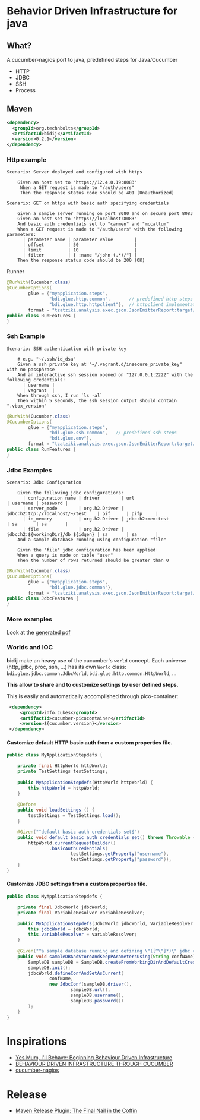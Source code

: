 # Behavior Driven Infrastructure for java

## What?

A cucumber-nagios port to java, predefined steps for Java/Cucumber

* HTTP
* JDBC
* SSH
* Process

## Maven

```xml
<dependency>
  <groupId>org.technbolts</groupId>
  <artifactId>bidij</artifactId>
  <version>0.2.1</version>
</dependency>
```


### Http example

```cucumber
Scenario: Server deployed and configured with https

    Given an host set to "https://12.4.0.19:8083"
     When a GET request is made to "/auth/users"
     Then the response status code should be 401 (Unauthorized)
```

```cucumber
Scenario: GET on https with basic auth specifying credentials

    Given a sample server running on port 8080 and on secure port 8083
    Given an host set to "https://localhost:8083"
    And basic auth credentials set to "carmen" and "mccallum"
    When a GET request is made to "/auth/users" with the following parameters:
      | parameter name | parameter value        |
      | offset         | 50                     |
      | limit          | 10                     |
      | filter         | { :name "/john (.*)/"} |
    Then the response status code should be 200 (OK)
```

Runner

```java
@RunWith(Cucumber.class)
@CucumberOptions(
        glue = {"myapplication.steps",   
                "bdi.glue.http.common",       // predefined http steps
                "bdi.glue.http.httpclient"},  // httpclient implementation
        format = "tzatziki.analysis.exec.gson.JsonEmitterReport:target/http")
public class RunFeatures {
}
```

### Ssh Example

```cucumber
Scenario: SSH authentication with private key

    # e.g. "~/.ssh/id_dsa"
    Given a ssh private key at "~/.vagrant.d/insecure_private_key" with no passphrase
    And an interactive ssh session opened on "127.0.0.1:2222" with the following credentials:
      | username |
      | vagrant  |
    When through ssh, I run `ls -al`
    Then within 5 seconds, the ssh session output should contain ".vbox_version"
```

```java
@RunWith(Cucumber.class)
@CucumberOptions(
        glue = {"myapplication.steps",
                "bdi.glue.ssh.common",   // predefined ssh steps
                "bdi.glue.env"},
        format = "tzatziki.analysis.exec.gson.JsonEmitterReport:target/ssh")
public class RunFeatures {
}
```

### Jdbc Examples

```cucumber
Scenario: Jdbc Configuration

    Given the following jdbc configurations:
      | configuration name | driver        | url                               | username | password |
      | server_mode        | org.h2.Driver | jdbc:h2:tcp://localhost/~/test    | pif      | pifp     |
      | in_memory          | org.h2.Driver | jdbc:h2:mem:test                  | sa       | sa       |
      | file               | org.h2.Driver | jdbc:h2:${workingDir}/db_${idgen} | sa       | sa       |
    And a sample database running using configuration "file"

    Given the "file" jdbc configuration has been applied
    When a query is made on table "user"
    Then the number of rows returned should be greater than 0
```

```java
@RunWith(Cucumber.class)
@CucumberOptions(
        glue = {"myapplication.steps",
                "bdi.glue.jdbc.common"},
        format = "tzatziki.analysis.exec.gson.JsonEmitterReport:target/jdbc")
public class JdbcFeatures {
}
```

### More examples

Look at the [generated pdf](doc/features.pdf)

### Worlds and IOC

**bidij** make an heavy use of the cucumber's `world` concept.
Each universe (http, jdbc, proc, ssh, ...) has its own `World` class: `bdi.glue.jdbc.common.JdbcWorld`, 
`bdi.glue.http.common.HttpWorld`, ...

**This allow to share and to customize settings by user defined steps.**

This is easily and automatically accomplished through pico-container:

```xml
 <dependency>
     <groupId>info.cukes</groupId>
     <artifactId>cucumber-picocontainer</artifactId>
     <version>${cucumber.version}</version>
 </dependency>
```


#### Customize default HTTP basic auth from a custom properties file.

```java
public class MyApplicationStepdefs {

    private final HttpWorld httpWorld;
    private TestSettings testSettings;
    
    public MyApplicationStepdefs(HttpWorld httpWorld) {
        this.httpWorld = httpWorld;
    }
    
    @Before
    public void loadSettings () {
        testSettings = TestSettings.load();
    }

    @Given("^default basic auth credentials set$")
    public void default_basic_auth_credentials_set() throws Throwable {
        httpWorld.currentRequestBuilder()
                .basicAuthCredentials(
                        testSettings.getProperty("username"),
                        testSettings.getProperty("password"));
    }
}
```

#### Customize JDBC settings from a custom properties file.

```java
public class MyApplicationStepdefs {

    private final JdbcWorld jdbcWorld;
    private final VariableResolver variableResolver;

    public MyApplicationStepdefs(JdbcWorld jdbcWorld, VariableResolver variableResolver) {
        this.jdbcWorld = jdbcWorld;
        this.variableResolver = variableResolver;
    }
    
    @Given("^a sample database running and defining \"([^\"]*)\" jdbc configuration$")
    public void sampleDBAndStoreAndKeepPArametersUsing(String confName) throws Throwable {
        SampleDB sampleDB = SampleDB.createFromWorkingDirAndDefaultCredentials(new TestSettings().buildDir());
        sampleDB.init();
        jdbcWorld.defineConfAndSetAsCurrent(
                confName,
                new JdbcConf(sampleDB.driver(),
                        sampleDB.url(),
                        sampleDB.username(),
                        sampleDB.password())
        );
    }
}
```


# Inspirations

* [Yes Mum, I'll Behave: Beginning Behaviour Driven Infrastructure](http://kartar.net/2009/12/yes-mum-ill-behave-beginning-behaviour-driven-infrastructure/)
* [BEHAVIOUR DRIVEN INFRASTRUCTURE THROUGH CUCUMBER](http://fractio.nl/2009/11/09/behaviour-driven-infrastructure-through-cucumber/)
* [cucumber-nagios](http://auxesis.github.io/cucumber-nagios/)


# Release

* [Maven Release Plugin: The Final Nail in the Coffin](http://axelfontaine.com/blog/final-nail.html)